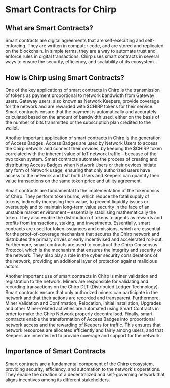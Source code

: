 # Smart Contracts for Chirp

## What are Smart Contracts?
Smart contracts are digital agreements that are self-executing and self-enforcing. They are written in computer code, and are stored and replicated on the blockchain. In simple terms, they are a way to automate trust and enforce rules in digital transactions. Chirp uses smart contracts in several ways to ensure the security, efficiency, and scalability of its ecosystem.

## How is Chirp using Smart Contracts?

One of the key applications of smart contracts in Chirp is the transmission of tokens as payment proportional to network bandwidth from Gateway users. Gateway users, also known as Network Keepers, provide coverage for the network and are rewarded with $CHIRP tokens for their service. Smart contracts ensure that the payment is automatically and accurately calculated based on the amount of bandwidth used, either on the basis of the number of bits transmitted or the subscription plan credited to the wallet.

Another important application of smart contracts in Chirp is the generation of Access Badges. Access Badges are used by Network Users to access the Chirp network and connect their devices, by keeping the $CHIRP token correlated with the inherent value of IoT network traffic – because of the two token system. Smart contracts automate the process of creating and distributing Access Badges when Network Users or their devices initiate any form of Network usage, ensuring that only authorized users have access to the network and that both Users and Keepers can quantify their value transactions on the same token price and utility agreement. 

Smart contracts are fundamental to the implementation of the tokenomics of Chirp. They perform token burns, which reduce the total supply of tokens, indirectly increasing their value, to prevent liquidity issues or oversupply and to maintain long-term value security in the face of an unstable market environment – essentially stabilising mathematically the token. They also enable the distribution of tokens to agents as rewards and profits from transactions, staking, and investments. Essentially, smart contracts are used for token issuances and emissions, which are essential for the proof-of-coverage mechanism that secures the Chirp network and distributes the primary drives or early incentivised and accelerated roll-out.
Furthermore, smart contracts are used to construct the Chirp Consensus Protocol, which is the mechanism that ensures the integrity and security of the network. They also play a role in the cyber security considerations of the network, providing an additional layer of protection against malicious actors.

Another important use of smart contracts in Chirp is miner validation and registration to the network. Miners are responsible for validating and recording transactions on the Chirp DLT (Distributed Ledger Technology). Smart contracts ensure that only authorized miners can participate in the network and that their actions are recorded and transparent. Furthermore, Miner Validation and Confirmation, Relocation, Initial Installation, Upgrades and other Miner-related activities are automated using Smart Contracts in order to make the Chirp Network properly decentralised.
Finally, smart contracts enable the transformation of Access Badges into proportional network access and the rewarding of Keepers for traffic. This ensures that network resources are allocated efficiently and fairly among users, and that Keepers are incentivized to provide coverage and support for the network.

## Importance of Smart Contracts
Smart contracts are a fundamental component of the Chirp ecosystem, providing security, efficiency, and automation to the network's operations. They enable the creation of a decentralized and self-governing network that aligns incentives among its different stakeholders.
